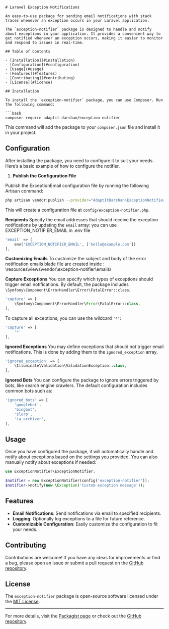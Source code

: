 ```
# Laravel Exception Notifications

An easy-to-use package for sending email notifications with stack traces whenever an exception occurs in your Laravel application.

The `exception-notifier` package is designed to handle and notify about exceptions in your application. It provides a convenient way to get notified whenever an exception occurs, making it easier to monitor and respond to issues in real-time.

## Table of Contents

- [Installation](#installation)
- [Configuration](#configuration)
- [Usage](#usage)
- [Features](#features)
- [Contributing](#contributing)
- [License](#license)

## Installation

To install the `exception-notifier` package, you can use Composer. Run the following command:

```bash
composer require adaptit-darshan/exception-notifier
```

This command will add the package to your `composer.json` file and install it in your project.

## Configuration

After installing the package, you need to configure it to suit your needs. Here’s a basic example of how to configure the notifier.

1. **Publish the Configuration File**

Publish the ExceptionEmail configuration file by running the following Artisan command:

```bash
php artisan vendor:publish --provider="AdaptItDarshan\ExceptionNotifier\Providers\ExceptionNotifierServiceProvider"
```

This will create a configuration file at `config/exception-notifier.php`.

**Recipients**
Specify the email addresses that should receive the exception notifications by updating the `email` array:
you can use EXCEPTION_NOTIFIER_EMAIL in .env file

```php
'email' => [
    env('EXCEPTION_NOTIFIER_EMAIL', ['hello@example.com'])
],
```

**Customizing Emails**
To customize the subject and body of the error notification emails blade file are created inside : \resources\views\vendor\exception-notifier\emails\


**Capture Exceptions**
You can specify which types of exceptions should trigger email notifications. By default, the package includes `\Symfony\Component\ErrorHandler\Error\FatalError::class`.

```php
'capture' => [
    \Symfony\Component\ErrorHandler\Error\FatalError::class,
],
```

To capture all exceptions, you can use the wildcard `'*'`:

```php
'capture' => [
    '*'
],
```

**Ignored Exceptions**
You may define exceptions that should not trigger email notifications. This is done by adding them to the `ignored_exception` array.

```php
'ignored_exception' => [
    \Illuminate\Validation\ValidationException::class,
],
```

**Ignored Bots**
You can configure the package to ignore errors triggered by bots, like search engine crawlers. The default configuration includes common bots such as:

```php
'ignored_bots' => [
    'googlebot',
    'bingbot',
    'slurp', 
    'ia_archiver',
],
```

## Usage

Once you have configured the package, it will automatically handle and notify about exceptions based on the settings you provided. You can also manually notify about exceptions if needed:

```php
use ExceptionNotifier\ExceptionNotifier;

$notifier = new ExceptionNotifier(config('exception-notifier'));
$notifier->notify(new \Exception('Custom exception message'));
```

## Features

- **Email Notifications**: Send notifications via email to specified recipients.
- **Logging**: Optionally log exceptions to a file for future reference.
- **Customizable Configuration**: Easily customize the configuration to fit your needs.

## Contributing

Contributions are welcome! If you have any ideas for improvements or find a bug, please open an issue or submit a pull request on the [GitHub repository](https://github.com/damku999/exception-notifier).

## License

The `exception-notifier` package is open-source software licensed under the [MIT License](https://opensource.org/licenses/MIT).

---

For more details, visit the [Packagist page](https://packagist.org/packages/adaptit-darshan/exception-notifier) or check out the [GitHub repository](https://github.com/damku999/exception-notifier).
```
